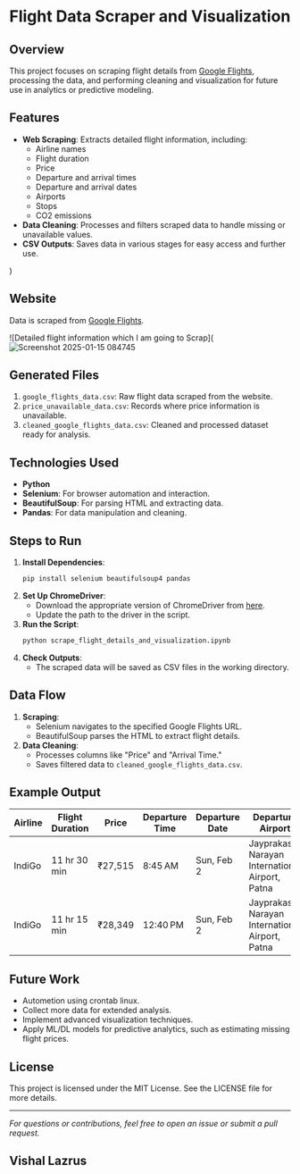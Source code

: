 # Flight Data Scraper and Visualization

## Overview
This project focuses on scraping flight details from [Google Flights](https://www.google.com/travel/flights?gl=IN&hl=en), processing the data, and performing cleaning and visualization for future use in analytics or predictive modeling.

## Features
- **Web Scraping**: Extracts detailed flight information, including:
  - Airline names
  - Flight duration
  - Price
  - Departure and arrival times
  - Departure and arrival dates
  - Airports
  - Stops
  - CO2 emissions
- **Data Cleaning**: Processes and filters scraped data to handle missing or unavailable values.
- **CSV Outputs**: Saves data in various stages for easy access and further use.

)
## Website
Data is scraped from [Google Flights](https://www.google.com/travel/flights?gl=IN&hl=en).

![Detailed flight information which I am going to Scrap](![Screenshot 2025-01-15 084745](https://github.com/user-attachments/assets/1d87c857-eba2-4f17-b0d4-65c3dee70983)

## Generated Files
1. `google_flights_data.csv`: Raw flight data scraped from the website.
2. `price_unavailable_data.csv`: Records where price information is unavailable.
3. `cleaned_google_flights_data.csv`: Cleaned and processed dataset ready for analysis.

## Technologies Used
- **Python**
- **Selenium**: For browser automation and interaction.
- **BeautifulSoup**: For parsing HTML and extracting data.
- **Pandas**: For data manipulation and cleaning.

## Steps to Run
1. **Install Dependencies**:
   ```bash
   pip install selenium beautifulsoup4 pandas
   ```
2. **Set Up ChromeDriver**:
   - Download the appropriate version of ChromeDriver from [here](https://chromedriver.chromium.org/downloads).
   - Update the path to the driver in the script.
3. **Run the Script**:
   ```bash
   python scrape_flight_details_and_visualization.ipynb
   ```
4. **Check Outputs**:
   - The scraped data will be saved as CSV files in the working directory.

## Data Flow
1. **Scraping**:
   - Selenium navigates to the specified Google Flights URL.
   - BeautifulSoup parses the HTML to extract flight details.
2. **Data Cleaning**:
   - Processes columns like "Price" and "Arrival Time."
   - Saves filtered data to `cleaned_google_flights_data.csv`.

## Example Output
| Airline | Flight Duration | Price    | Departure Time | Departure Date | Departure Airport                              | Arrival Time | Arrival Date | Arrival Airport           | Stops  | CO2 Emissions | Next Day Dispatcher |
|---------|-----------------|----------|----------------|----------------|-----------------------------------------------|--------------|--------------|---------------------------|--------|---------------|---------------------|
| IndiGo  | 11 hr 30 min    | ₹27,515  | 8:45 AM        | Sun, Feb 2     | Jayprakash Narayan International Airport, Patna | 6:45 PM      | Sun, Feb 2   | Zayed International Airport | 1 stop | 266 kg CO2e   | 0                   |
| IndiGo  | 11 hr 15 min    | ₹28,349  | 12:40 PM       | Sun, Feb 2     | Jayprakash Narayan International Airport, Patna | 10:25 PM     | Sun, Feb 2   | Zayed International Airport | 1 stop | 257 kg CO2e   | 0                   |

## Future Work
- Autometion using crontab linux.
- Collect more data for extended analysis.
- Implement advanced visualization techniques.
- Apply ML/DL models for predictive analytics, such as estimating missing flight prices.

## License
This project is licensed under the MIT License. See the LICENSE file for more details.

---

*For questions or contributions, feel free to open an issue or submit a pull request.*
## Vishal Lazrus

